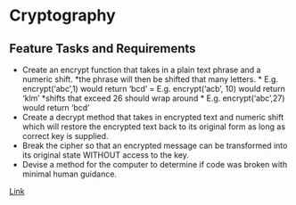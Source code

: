 # Cryptography

## Feature Tasks and Requirements

* Create an encrypt function that takes in a plain text phrase and a numeric shift.
    *the phrase will then be shifted that many letters.
        * E.g. encrypt(‘abc’,1) would return ‘bcd’ = E.g. encrypt(‘acb’, 10) would return ‘klm’
    *shifts that exceed 26 should wrap around
        * E.g. encrypt(‘abc’,27) would return ‘bcd’
* Create a decrypt method that takes in encrypted text and numeric shift which will restore the encrypted text back to its original form as long as correct key is supplied.
* Break the cipher so that an encrypted message can be transformed into its original state WITHOUT access to the key.
* Devise a method for the computer to determine if code was broken with minimal human guidance.

[Link](https://github.com/fadiHB/caesar-ciphe)